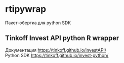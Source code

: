 # rtipywrap
Пакет-обертка для python SDK

## Tinkoff Invest API python R wrapper
Документация https://tinkoff.github.io/investAPI/  
Python SDK https://tinkoff.github.io/invest-python/
